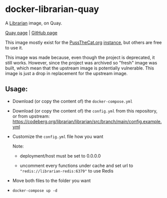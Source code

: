 # docker-librarian-quay

A [Librarian](https://codeberg.org/librarian/librarian/) image, on Quay.

[Quay page](https://quay.io/repository/pussthecatorg/librarian) | [GitHub page](https://github.com/PussTheCat-org/docker-librarian-quay)

This image mostly exist for the [PussTheCat.org](https://pussthecat.org/) [instance](https://librarian.pussthecat.org/), but others are free to use it.

This image was made because, even though the project is deprecated, it still works. However, since the project was archived so "fresh" image was built, which mean that the upstream image is potentially vulnerable. This image is just a drop in replacement for the upstream image.


## Usage:

- Download (or copy the content of) the `docker-compose.yml` 
- Download (or copy the content of) the `config.yml` from this repository, or from upstream: https://codeberg.org/librarian/librarian/src/branch/main/config.example.yml
- Customize the `config.yml` file how you want 

    Note:

    - deployment/host must be set to 0.0.0.0

    - uncomment every functions under cache and set url to `"redis://librarian-redis:6379"` to use Redis

- Move both files to the folder you want
- `docker-compose up -d`

